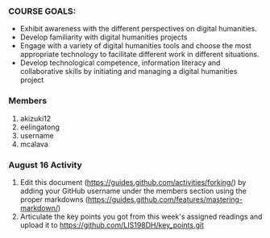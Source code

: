 ### COURSE GOALS:
- Exhibit awareness with the different perspectives on digital humanities.
- Develop familiarity with digital humanities projects 
- Engage with a variety of digital humanities tools and choose the most appropriate technology to facilitate different work in different situations.
- Develop technological competence, information literacy and collaborative skills by initiating and managing a digital humanities project

### Members
1. akizuki12
1. eelingatong
1. username
1. mcalava

### August 16 Activity
1. Edit this document (https://guides.github.com/activities/forking/) by adding your GitHub username under the members section using the proper markdowns (https://guides.github.com/features/mastering-markdown/)
1. Articulate the key points you got from this week's assigned readings and upload it to https://github.com/LIS198DH/key_points.git
